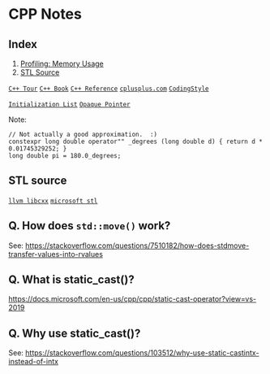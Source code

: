 CPP Notes
=================


## Index
1. [Profiling: Memory Usage](profiling.html)
2. [STL Source](#stlsource)


[`C++ Tour`](files/TourOfCpp_Stroustrup_2013.pdf)
[`C++ Book`](files/Straustrup4th.pdf)
[`C++ Reference`](https://en.cppreference.com/w/cpp/language)
[`cplusplus.com`](http://www.cplusplus.com/)
[`CodingStyle`](http://www.yolinux.com/TUTORIALS/LinuxTutorialC++CodingStyle.html)

[`Initialization List`](http://forums.codeguru.com/showthread.php?464084-C-General-What-is-the-initialization-list-and-why-should-I-use-it)
[`Opaque Pointer`](https://en.wikipedia.org/wiki/Opaque_pointer#C++)

Note:

    // Not actually a good approximation.  :)
    constexpr long double operator"" _degrees (long double d) { return d * 0.01745329252; }
    long double pi = 180.0_degrees;


<a id="stlsource"></a>
## STL source
[`llvm libcxx`](https://github.com/llvm/llvm-project/tree/master/libcxx)
[`microsoft stl`](https://github.com/microsoft/STL)

## Q. How does `std::move()` work?
See: 
<https://stackoverflow.com/questions/7510182/how-does-stdmove-transfer-values-into-rvalues>

## Q. What is static\_cast()?
<https://docs.microsoft.com/en-us/cpp/cpp/static-cast-operator?view=vs-2019>

## Q. Why use static\_cast()?
See:
<https://stackoverflow.com/questions/103512/why-use-static-castintx-instead-of-intx>



